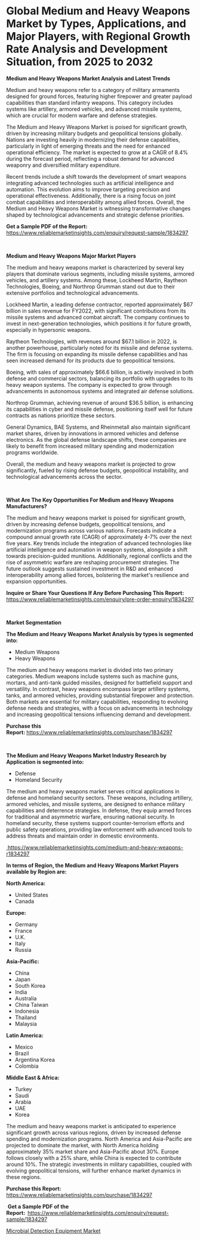 <p><h1>Global Medium and Heavy Weapons Market by Types, Applications, and Major Players, with Regional Growth Rate Analysis and Development Situation, from 2025 to 2032</h1></p><p><strong>Medium and Heavy Weapons Market Analysis and Latest Trends</strong></p>
<p><p>Medium and heavy weapons refer to a category of military armaments designed for ground forces, featuring higher firepower and greater payload capabilities than standard infantry weapons. This category includes systems like artillery, armored vehicles, and advanced missile systems, which are crucial for modern warfare and defense strategies.</p><p>The Medium and Heavy Weapons Market is poised for significant growth, driven by increasing military budgets and geopolitical tensions globally. Nations are investing heavily in modernizing their defense capabilities, particularly in light of emerging threats and the need for enhanced operational efficiency. The market is expected to grow at a CAGR of 8.4% during the forecast period, reflecting a robust demand for advanced weaponry and diversified military expenditure.</p><p>Recent trends include a shift towards the development of smart weapons integrating advanced technologies such as artificial intelligence and automation. This evolution aims to improve targeting precision and operational effectiveness. Additionally, there is a rising focus on joint combat capabilities and interoperability among allied forces. Overall, the Medium and Heavy Weapons Market is witnessing transformative changes shaped by technological advancements and strategic defense priorities.</p></p>
<p><strong>Get a Sample PDF of the Report:&nbsp;</strong> <a href="https://www.reliablemarketinsights.com/enquiry/request-sample/1834297?utm_campaign=3062&utm_medium=2&utm_source=Github&utm_content=ia&utm_term=12042025&utm_id=medium-and-heavy-weapons">https://www.reliablemarketinsights.com/enquiry/request-sample/1834297</a></p>
<p>&nbsp;</p>
<p><strong>Medium and Heavy Weapons Major Market Players</strong></p>
<p><p>The medium and heavy weapons market is characterized by several key players that dominate various segments, including missile systems, armored vehicles, and artillery systems. Among these, Lockheed Martin, Raytheon Technologies, Boeing, and Northrop Grumman stand out due to their extensive portfolios and technological advancements.</p><p>Lockheed Martin, a leading defense contractor, reported approximately $67 billion in sales revenue for FY2022, with significant contributions from its missile systems and advanced combat aircraft. The company continues to invest in next-generation technologies, which positions it for future growth, especially in hypersonic weapons.</p><p>Raytheon Technologies, with revenues around $67.1 billion in 2022, is another powerhouse, particularly noted for its missile and defense systems. The firm is focusing on expanding its missile defense capabilities and has seen increased demand for its products due to geopolitical tensions.</p><p>Boeing, with sales of approximately $66.6 billion, is actively involved in both defense and commercial sectors, balancing its portfolio with upgrades to its heavy weapon systems. The company is expected to grow through advancements in autonomous systems and integrated air defense solutions.</p><p>Northrop Grumman, achieving revenue of around $36.5 billion, is enhancing its capabilities in cyber and missile defense, positioning itself well for future contracts as nations prioritize these sectors.</p><p>General Dynamics, BAE Systems, and Rheinmetall also maintain significant market shares, driven by innovations in armored vehicles and defense electronics. As the global defense landscape shifts, these companies are likely to benefit from increased military spending and modernization programs worldwide.</p><p>Overall, the medium and heavy weapons market is projected to grow significantly, fueled by rising defense budgets, geopolitical instability, and technological advancements across the sector.</p></p>
<p>&nbsp;</p>
<p><strong>What Are The Key Opportunities For Medium and Heavy Weapons Manufacturers?</strong></p>
<p><p>The medium and heavy weapons market is poised for significant growth, driven by increasing defense budgets, geopolitical tensions, and modernization programs across various nations. Forecasts indicate a compound annual growth rate (CAGR) of approximately 4-7% over the next five years. Key trends include the integration of advanced technologies like artificial intelligence and automation in weapon systems, alongside a shift towards precision-guided munitions. Additionally, regional conflicts and the rise of asymmetric warfare are reshaping procurement strategies. The future outlook suggests sustained investment in R&D and enhanced interoperability among allied forces, bolstering the market's resilience and expansion opportunities.</p></p>
<p><strong>Inquire or Share Your Questions If Any Before Purchasing This Report:</strong> <a href="https://www.reliablemarketinsights.com/enquiry/pre-order-enquiry/1834297?utm_campaign=3062&utm_medium=2&utm_source=Github&utm_content=ia&utm_term=12042025&utm_id=medium-and-heavy-weapons">https://www.reliablemarketinsights.com/enquiry/pre-order-enquiry/1834297</a></p>
<p>&nbsp;</p>
<p><strong>Market Segmentation</strong></p>
<p><strong>The Medium and Heavy Weapons Market Analysis by types is segmented into:</strong></p>
<p><ul><li>Medium Weapons</li><li>Heavy Weapons</li></ul></p>
<p><p>The medium and heavy weapons market is divided into two primary categories. Medium weapons include systems such as machine guns, mortars, and anti-tank guided missiles, designed for battlefield support and versatility. In contrast, heavy weapons encompass larger artillery systems, tanks, and armored vehicles, providing substantial firepower and protection. Both markets are essential for military capabilities, responding to evolving defense needs and strategies, with a focus on advancements in technology and increasing geopolitical tensions influencing demand and development.</p></p>
<p><strong>Purchase this Report:&nbsp;</strong><a href="https://www.reliablemarketinsights.com/purchase/1834297?utm_campaign=3062&utm_medium=2&utm_source=Github&utm_content=ia&utm_term=12042025&utm_id=medium-and-heavy-weapons">https://www.reliablemarketinsights.com/purchase/1834297</a></p>
<p>&nbsp;</p>
<p><strong>The Medium and Heavy Weapons Market Industry Research by Application is segmented into:</strong></p>
<p><ul><li>Defense</li><li>Homeland Security</li></ul></p>
<p><p>The medium and heavy weapons market serves critical applications in defense and homeland security sectors. These weapons, including artillery, armored vehicles, and missile systems, are designed to enhance military capabilities and deterrence strategies. In defense, they equip armed forces for traditional and asymmetric warfare, ensuring national security. In homeland security, these systems support counter-terrorism efforts and public safety operations, providing law enforcement with advanced tools to address threats and maintain order in domestic environments.</p></p>
<p><a href="https://www.reliablemarketinsights.com/medium-and-heavy-weapons-r1834297?utm_campaign=3062&utm_medium=2&utm_source=Github&utm_content=ia&utm_term=12042025&utm_id=medium-and-heavy-weapons">&nbsp;https://www.reliablemarketinsights.com/medium-and-heavy-weapons-r1834297</a></p>
<p><strong>In terms of Region, the Medium and Heavy Weapons Market Players available by Region are:</strong></p>
<p>
    <p> <strong> North America: </strong>
        <ul>
            <li>United States</li>
            <li>Canada</li>
        </ul>
        </p> 
    <p> <strong> Europe: </strong>
        <ul>
            <li>Germany</li>
            <li>France</li>
            <li>U.K.</li>
            <li>Italy</li>
            <li>Russia</li>
        </ul>
        </p> 
    <p> <strong> Asia-Pacific: </strong>
        <ul>
            <li>China</li>
            <li>Japan</li>
            <li>South Korea</li>
            <li>India</li>
            <li>Australia</li>
            <li>China Taiwan</li>
            <li>Indonesia</li>
            <li>Thailand</li>
            <li>Malaysia</li>
        </ul>
        </p> 
    <p> <strong> Latin America: </strong>
        <ul>
            <li>Mexico</li>
            <li>Brazil</li>
            <li>Argentina Korea</li>
            <li>Colombia</li>
        </ul>
        </p> 
    <p> <strong> Middle East & Africa: </strong>
        <ul>
            <li>Turkey</li>
            <li>Saudi</li>
            <li>Arabia</li>
            <li>UAE</li>
            <li>Korea</li>
        </ul>
    </p>
    </p>
<p><p>The medium and heavy weapons market is anticipated to experience significant growth across various regions, driven by increased defense spending and modernization programs. North America and Asia-Pacific are projected to dominate the market, with North America holding approximately 35% market share and Asia-Pacific about 30%. Europe follows closely with a 25% share, while China is expected to contribute around 10%. The strategic investments in military capabilities, coupled with evolving geopolitical tensions, will further enhance market dynamics in these regions.</p></p>
<p><strong>Purchase this Report: </strong><a href="https://www.reliablemarketinsights.com/purchase/1834297?utm_campaign=3062&utm_medium=2&utm_source=Github&utm_content=ia&utm_term=12042025&utm_id=medium-and-heavy-weapons">https://www.reliablemarketinsights.com/purchase/1834297</a></p>
<p>&nbsp;<strong>Get a Sample PDF of the Report:&nbsp;&nbsp;</strong><a href="https://www.reliablemarketinsights.com/enquiry/request-sample/1834297?utm_campaign=3062&utm_medium=2&utm_source=Github&utm_content=ia&utm_term=12042025&utm_id=medium-and-heavy-weapons">https://www.reliablemarketinsights.com/enquiry/request-sample/1834297</a></p>
<p><strong></strong></p>
<p><p><a href="https://github.com/botocniveda/Market-Research-Report-List-1/blob/main/microbial-detection-equipment-market.md?utm_campaign=3062&utm_medium=2&utm_source=Github&utm_content=ia&utm_term=12042025&utm_id=medium-and-heavy-weapons">Microbial Detection Equipment Market</a></p></p>